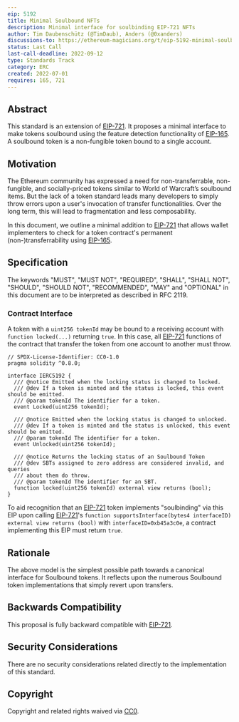 ```yaml
---
eip: 5192
title: Minimal Soulbound NFTs
description: Minimal interface for soulbinding EIP-721 NFTs
author: Tim Daubenschütz (@TimDaub), Anders (@0xanders)
discussions-to: https://ethereum-magicians.org/t/eip-5192-minimal-soulbound-nfts/9814
status: Last Call
last-call-deadline: 2022-09-12
type: Standards Track
category: ERC
created: 2022-07-01
requires: 165, 721
---
```


## Abstract

This standard is an extension of [EIP-721](./eip-721.md). It proposes a minimal interface to make tokens soulbound using the feature detection functionality of [EIP-165](./eip-165.md). A soulbound token is a non-fungible token bound to a single account.

## Motivation

The Ethereum community has expressed a need for non-transferrable, non-fungible, and socially-priced tokens similar to World of Warcraft’s soulbound items. But the lack of a token standard leads many developers to simply throw errors upon a user's invocation of transfer functionalities. Over the long term, this will lead to fragmentation and less composability.

In this document, we outline a minimal addition to [EIP-721](./eip-721.md) that allows wallet implementers to check for a token contract's permanent (non-)transferrability using [EIP-165](./eip-165.md).

## Specification

The keywords "MUST", "MUST NOT", "REQUIRED", "SHALL", "SHALL NOT", "SHOULD", "SHOULD NOT", "RECOMMENDED", "MAY" and "OPTIONAL" in this document are to be interpreted as described in RFC 2119.

### Contract Interface

A token with a `uint256 tokenId` may be bound to a receiving account with `function locked(...)` returning `true`. In this case, all [EIP-721](./eip-721.md) functions of the contract that transfer the token from one account to another must throw.

```solidity
// SPDX-License-Identifier: CC0-1.0
pragma solidity ^0.8.0;

interface IERC5192 {
  /// @notice Emitted when the locking status is changed to locked.
  /// @dev If a token is minted and the status is locked, this event should be emitted.
  /// @param tokenId The identifier for a token.
  event Locked(uint256 tokenId);

  /// @notice Emitted when the locking status is changed to unlocked.
  /// @dev If a token is minted and the status is unlocked, this event should be emitted.
  /// @param tokenId The identifier for a token.
  event Unlocked(uint256 tokenId);

  /// @notice Returns the locking status of an Soulbound Token
  /// @dev SBTs assigned to zero address are considered invalid, and queries
  /// about them do throw.
  /// @param tokenId The identifier for an SBT.
  function locked(uint256 tokenId) external view returns (bool);
}
```

To aid recognition that an [EIP-721](./eip-721.md) token implements "soulbinding" via this EIP upon calling [EIP-721](./eip-721.md)'s `function supportsInterface(bytes4 interfaceID) external view returns (bool)` with `interfaceID=0xb45a3c0e`, a contract implementing this EIP must return `true`.

## Rationale

The above model is the simplest possible path towards a canonical interface for Soulbound tokens. It reflects upon the numerous Soulbound token implementations that simply revert upon transfers.

## Backwards Compatibility

This proposal is fully backward compatible with [EIP-721](./eip-721.md).

## Security Considerations

There are no security considerations related directly to the implementation of this standard.

## Copyright

Copyright and related rights waived via [CC0](../LICENSE.md).
